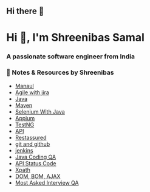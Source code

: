 ## Hi there 👋

<!--
**shreenibassamal/shreenibassamal** is a ✨ _special_ ✨ repository because its `README.md` (this file) appears on your GitHub profile.
-->

<h1 align="left">Hi 👋, I'm Shreenibas Samal</h1>
<h3 align="left">A passionate software engineer from India</h3>

<h3 align="left">📒 Notes & Resources by Shreenibas</h3>
<ul>
   <li><a href="">Manaul</a></li>    
   <li><a href="">Agile with jira</a></li>
   <li><a href="">Java</a></li>
   <li><a href="./maven.md">Maven</a></li>
   <li><a href="">Selenium With Java</a></li>
   <li><a href="">Appium</a></li>
   <li><a href="">TestNG</a></li>
   <li><a href="">API</a></li>
   <li><a href="">Restassured</a></li>
   <li><a href="">git and github</a></li>
   <li><a href="">jenkins</a></li>
   <li><a href="">Java Coding QA</a></li>
   <li><a href="">API Status Code</a></li>
   <li><a href="">Xpath</a></li>
   <li><a href="">DOM, BOM, AJAX</a></li>
   <li><a href="">Most Asked Interview QA </a></li>
</ul>

